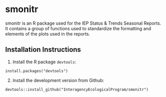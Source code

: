# smonitr
smonitr is an R package used for the IEP Status &amp; Trends Seasonal Reports. It contains a group of functions used to standardize the formatting and elements of the plots used in the reports.

## Installation Instructions

1. Install the R package `devtools`:

```
install.packages("devtools")
```

2. Install the development version from Github:

```
devtools::install_github("InteragencyEcologicalProgram/smonitr")
```
